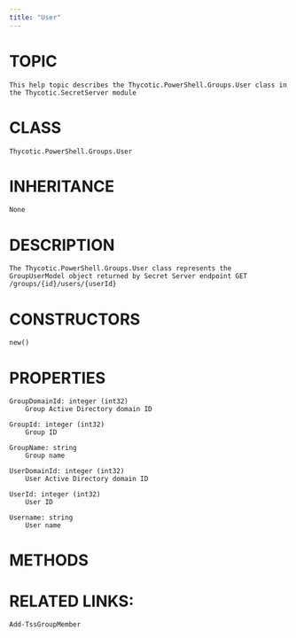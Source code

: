 ```yaml
---
title: "User"
---
```


# TOPIC
    This help topic describes the Thycotic.PowerShell.Groups.User class in the Thycotic.SecretServer module

# CLASS
    Thycotic.PowerShell.Groups.User

# INHERITANCE
    None

# DESCRIPTION
    The Thycotic.PowerShell.Groups.User class represents the GroupUserModel object returned by Secret Server endpoint GET /groups/{id}/users/{userId}

# CONSTRUCTORS
    new()

# PROPERTIES
    GroupDomainId: integer (int32)
        Group Active Directory domain ID

    GroupId: integer (int32)
        Group ID

    GroupName: string
        Group name

    UserDomainId: integer (int32)
        User Active Directory domain ID

    UserId: integer (int32)
        User ID

    Username: string
        User name

# METHODS

# RELATED LINKS:
    Add-TssGroupMember